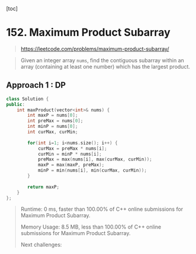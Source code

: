 [toc]

# 152. Maximum Product Subarray

> https://leetcode.com/problems/maximum-product-subarray/

> Given an integer array `nums`, find the contiguous subarray within an array (containing at least one number) which has the largest product.

## Approach 1 : DP

```c++
class Solution {
public:
    int maxProduct(vector<int>& nums) {
        int maxP = nums[0];
        int preMax = nums[0];
        int minP = nums[0];
        int curMax, curMin;
        
        for(int i=1; i<nums.size(); i++) {
            curMax = preMax * nums[i];
            curMin = minP * nums[i];
            preMax = max(nums[i], max(curMax, curMin));
            maxP = max(maxP, preMax);          
            minP = min(nums[i], min(curMax, curMin));
        }
        
        return maxP;
    }
};
```
>Runtime: 0 ms, faster than 100.00% of C++ online submissions for Maximum Product Subarray.
>
>Memory Usage: 8.5 MB, less than 100.00% of C++ online submissions for Maximum Product Subarray.
>
>Next challenges:
